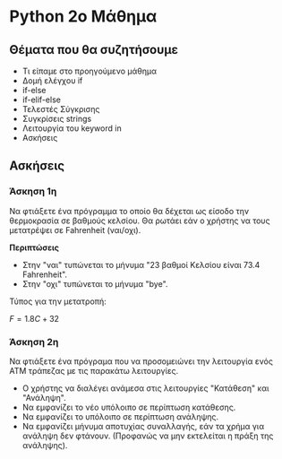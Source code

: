 # Python 2o Μάθημα

## Θέματα που θα συζητήσουμε
- Τι είπαμε στο προηγούμενο μάθημα
- Δομή ελέγχου if
- if-else
- if-elif-else
- Τελεστές Σύγκρισης
- Συγκρίσεις strings
- Λειτουργία του keyword in
- Ασκήσεις

## Ασκήσεις
### Άσκηση 1η
 Να φτιάξετε ένα πρόγραμμα το οποίο θα δέχεται ως είσοδο την θερμοκρασία σε βαθμούς κελσίου. Θα ρωτάει εάν ο χρήστης να τους μετατρέψει σε Fahrenheit (ναι/οχι).

**Περιπτώσεις**
 - Στην "ναι" τυπώνεται το μήνυμα "23 βαθμοί Κελσίου είναι 73.4 Fahrenheit".
 - Στην "οχι" τυπώνεται το μήνυμα "bye".

  Τύπος για την μετατροπή:
  
  $F=1.8C+32$

### Άσκηση 2η
Να φτιάξετε ένα πρόγραμα που να προσομειώνει την λειτουργία ενός ATM τράπεζας με τις παρακάτω λειτουργίες.

- Ο χρήστης να διαλέγει ανάμεσα στις λειτουργίες "Κατάθεση" και "Ανάληψη".
- Να εμφανίζει το νέο υπόλοιπο σε περίπτωση κατάθεσης.
- Να εμφανίζει το υπόλοιπο σε περίπτωση ανάληψης.
- Να εμφανίζει μήνυμα αποτυχίας συναλλαγής, εάν τα χρήμα για ανάληψη δεν φτάνουν. (Προφανώς να μην εκτελείται η πράξη της ανάληψης).
